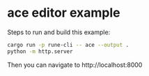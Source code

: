 # ace editor example

Steps to run and build this example:

```sh
cargo run -p rune-cli -- ace --output .
python -m http.server
```

Then you can navigate to http://localhost:8000